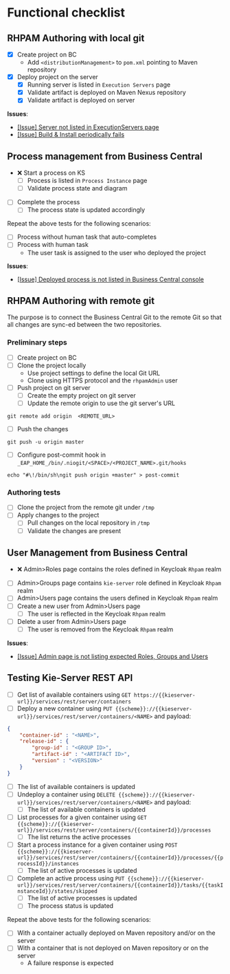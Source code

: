 # Functional checklist

## RHPAM Authoring with local git
- [x] Create project on BC
  - Add `<distributionManagement>` to `pom.xml` pointing to Maven repository
- [x] Deploy project on the server
  - [x] Running server is listed in `Execution Servers` page
  - [x] Validate artifact is deployed on Maven Nexus repository
  - [x] Validate artifact is deployed on server

**Issues**:
* [[Issue] Server not listed in ExecutionServers page](https://issues.redhat.com/browse/APPENG-219)
* [[Issue] Build & Install periodically fails](https://issues.redhat.com/browse/APPENG-220)

## Process management from Business Central
- ❌ Start a process on KS
  - [ ] Process is listed in `Process Instance` page
  - [ ] Validate process state and diagram
- [ ] Complete the process
  - [ ] The process state is updated accordingly

Repeat the above tests for the following scenarios:
- [ ] Process without human task that auto-completes
- [ ] Process with human task
  - The user task is assigned to the user who deployed the project

**Issues**:
* [[Issue] Deployed process is not listed in Business Central console](https://issues.redhat.com/browse/APPENG-222)

## RHPAM Authoring with remote git
The purpose is to connect the Business Central Git to the remote Git
so that all changes are sync-ed between the two repositories.

### Preliminary steps
- [ ] Create project on BC
- [ ] Clone the project locally
  - Use project settings to define the local Git URL
  - Clone using HTTPS protocol and the `rhpamAdmin` user
- [ ] Push project on git server
  - [ ] Create the empty project on git server
  - [ ] Update the remote origin to use the git server's URL
```shell
git remote add origin  <REMOTE_URL> 
```
- [ ] Push the changes
```shell
git push -u origin master
```
- [ ] Configure post-commit hook in `_EAP_HOME_/bin/.niogit/<SPACE>/<PROJECT_NAME>.git/hooks`
```shell
echo "#\!/bin/sh\ngit push origin +master" > post-commit
```
### Authoring tests
- [ ] Clone the project from the remote git under `/tmp`
- [ ] Apply changes to the project
  - [ ] Pull changes on the local repository in `/tmp`
  - [ ] Validate the changes are present

## User Management from Business Central
- ❌ Admin>Roles page contains the roles defined in Keycloak `Rhpam` realm
- [ ] Admin>Groups page contains `kie-server` role defined in Keycloak `Rhpam` realm
- [ ] Admin>Users page contains the users defined in Keycloak `Rhpam` realm
- [ ] Create a new user from Admin>Users page
  - [ ] The user is reflected in the Keycloak `Rhpam` realm
- [ ] Delete a user from Admin>Users page
  - [ ] The user is removed from the Keycloak `Rhpam` realm

**Issues**:
* [[Issue] Admin page is not listing expected Roles, Groups and Users](https://issues.redhat.com/browse/APPENG-221)

## Testing Kie-Server REST API
- [ ] Get list of available containers using `GET https://{{kieserver-url}}/services/rest/server/containers`
- [ ] Deploy a new container using
`PUT {{scheme}}://{{kieserver-url}}/services/rest/server/containers/<NAME>` and payload:
```json
{
    "container-id" : "<NAME>",
    "release-id" : {
        "group-id" : "<GROUP ID>",
        "artifact-id" : "<ARTIFACT ID>",
        "version" : "<VERSION>"
    }
}
```
- [ ] The list of available containers is updated
- [ ] Undeploy a container using `DELETE {{scheme}}://{{kieserver-url}}/services/rest/server/containers/<NAME>` and payload:
  - [ ] The list of available containers is updated
- [ ] List processes for a given container using 
`GET {{scheme}}://{{kieserver-url}}/services/rest/server/containers/{{containerId}}/processes`
  - [ ] The list returns the active processes
- [ ] Start a process instance for a given container using 
`POST {{scheme}}://{{kieserver-url}}/services/rest/server/containers/{{containerId}}/processes/{{processId}}/instances`
  - [ ] The list of active processes is updated
- [ ] Complete an active process using
`PUT {{scheme}}://{{kieserver-url}}/services/rest/server/containers/{{containerId}}/tasks/{{taskInstanceId}}/states/skipped`
    - [ ] The list of active processes is updated
    - [ ] The process status is updated

Repeat the above tests for the following scenarios:
- [ ] With a container actually deployed on Maven repository and/or on the server
- [ ] With a container that is not deployed on Maven repository or on the server
  - A failure response is expected
